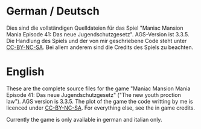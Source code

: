 # German / Deutsch
Dies sind die vollständigen Quelldateien für das Spiel "Maniac Mansion Mania Episode 41: Das neue Jugendschutzgesetz". AGS-Version ist 3.3.5. Die Handlung des Spiels und der von mir geschriebene Code steht unter [CC-BY-NC-SA](https://creativecommons.org/licenses/by-nc-sa/3.0/de "Creative Commons Lizenz"). Bei allem anderem sind die Credits des Spiels zu beachten.

# English
These are the complete source files for the game "Maniac Mansion Mania Episode 41: Das neue Jugendschutzgesetz" ("The new youth proction law"). AGS version is 3.3.5. The plot of the game the code writting by me is licenced under [CC-BY-NC-SA](https://creativecommons.org/licenses/by-nc-sa/3.0 "Creative Commons License"). For everything else, see the in game credits.

Currently the game is only available in german and italian only.